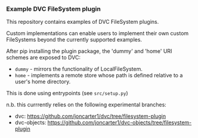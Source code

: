 ### Example DVC FileSystem plugin

This repository contains examples of DVC FileSystem plugins.

Custom implementations can enable users to implement their own custom FileSystems beyond the currently supported
examples.

After pip installing the plugin package, the 'dummy' and 'home' URI schemes are exposed to DVC:
- `dummy` - mirrors the functionality of LocalFileSystem.
- `home` - implements a remote store whose path is defined relative to a user's home directory.

This is done using entrypoints (see `src/setup.py`)

n.b. this currrently relies on the following experimental branches:

- dvc: https://github.com/joncarter1/dvc/tree/filesystem-plugin
- dvc-objects: https://github.com/joncarter1/dvc-objects/tree/filesystem-plugin